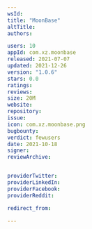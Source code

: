 ```yaml
---
wsId: 
title: "MoonBase"
altTitle: 
authors:

users: 10
appId: com.xz.moonbase
released: 2021-07-07
updated: 2021-12-26
version: "1.0.6"
stars: 0.0
ratings: 
reviews: 
size: 20M
website: 
repository: 
issue: 
icon: com.xz.moonbase.png
bugbounty: 
verdict: fewusers
date: 2021-10-18
signer: 
reviewArchive:


providerTwitter: 
providerLinkedIn: 
providerFacebook: 
providerReddit: 

redirect_from:

---
```



